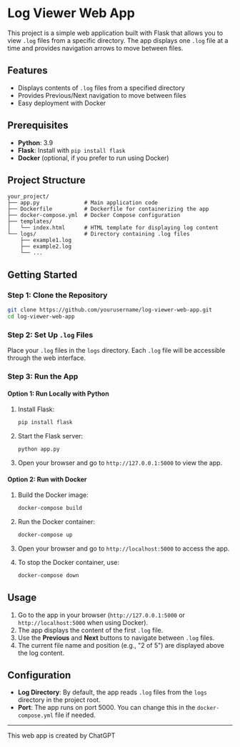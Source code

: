 # Log Viewer Web App

This project is a simple web application built with Flask that allows you to view `.log` files from a specific directory. The app displays one `.log` file at a time and provides navigation arrows to move between files.

## Features

- Displays contents of `.log` files from a specified directory
- Provides Previous/Next navigation to move between files
- Easy deployment with Docker

## Prerequisites

- **Python**: 3.9
- **Flask**: Install with `pip install flask`
- **Docker** (optional, if you prefer to run using Docker)

## Project Structure

```
your_project/
├── app.py              # Main application code
├── Dockerfile          # Dockerfile for containerizing the app
├── docker-compose.yml  # Docker Compose configuration
├── templates/
│   └── index.html      # HTML template for displaying log content
└── logs/               # Directory containing .log files
    ├── example1.log
    ├── example2.log
    └── ...
```

## Getting Started

### Step 1: Clone the Repository
```bash
git clone https://github.com/yourusername/log-viewer-web-app.git
cd log-viewer-web-app
```

### Step 2: Set Up `.log` Files

Place your `.log` files in the `logs` directory. Each `.log` file will be accessible through the web interface.

### Step 3: Run the App

#### Option 1: Run Locally with Python

1. Install Flask:

    ```bash
    pip install flask
    ```

2. Start the Flask server:

    ```bash
    python app.py
    ```

3. Open your browser and go to `http://127.0.0.1:5000` to view the app.

#### Option 2: Run with Docker

1. Build the Docker image:

    ```bash
    docker-compose build
    ```

2. Run the Docker container:

    ```bash
    docker-compose up
    ```

3. Open your browser and go to `http://localhost:5000` to access the app.

4. To stop the Docker container, use:

    ```bash
    docker-compose down
    ```

## Usage

1. Go to the app in your browser (`http://127.0.0.1:5000` or `http://localhost:5000` when using Docker).
2. The app displays the content of the first `.log` file.
3. Use the **Previous** and **Next** buttons to navigate between `.log` files.
4. The current file name and position (e.g., "2 of 5") are displayed above the log content.

## Configuration

- **Log Directory**: By default, the app reads `.log` files from the `logs` directory in the project root.
- **Port**: The app runs on port 5000. You can change this in the `docker-compose.yml` file if needed.

---

This web app is created by ChatGPT